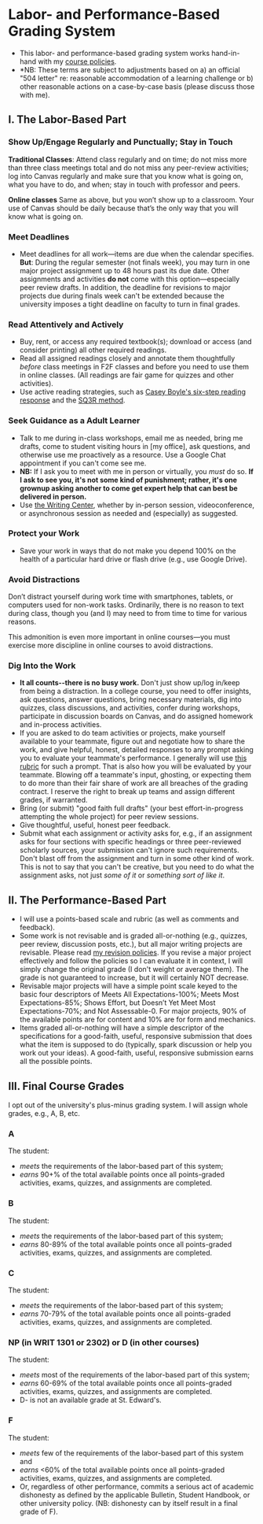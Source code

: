 # Labor- and Performance-Based Grading System 
- This labor- and performance-based grading system works hand-in-hand with my [course policies](http://drewloewe.net/policies/).
- *NB: These terms are subject to adjustments based on a) an official "504 letter" re: reasonable accommodation of a learning challenge or b) other reasonable actions on a case-by-case basis (please discuss those with me).
## I. The Labor-Based Part
### Show Up/Engage Regularly and Punctually; Stay in Touch

**Traditional Classes**: Attend class regularly and on time; do not miss more than three class meetings total and do not miss any peer-review activities; log into Canvas regularly and make sure that you know what is going on, what you have to do, and when; stay in touch with professor and peers.

**Online classes** Same as above, but you won’t show up to a classroom. Your use of Canvas should be daily because that’s the only way that you will know what is going on.

### Meet Deadlines
- Meet deadlines for all work—items are due when the calendar specifies. **But**: During the regular semester (not finals week), you may turn in one major project assignment up to 48 hours past its due date. Other assignments and activities **do not** come with this option—especially peer review drafts. In addition, the deadline for revisions to major projects due during finals week can't be extended because the university imposes a tight deadline on faculty to turn in final grades.

### Read Attentively and Actively
-	Buy, rent, or access any required textbook(s); download or access (and consider printing) all other required readings.
-	Read all assigned readings closely and annotate them thoughtfully *before* class meetings in F2F classes and before you need to use them in online classes. (All readings are fair game for quizzes and other activities).
-	Use active reading strategies, such as [Casey Boyle's six-step reading response](https://docs.google.com/document/d/1z1t_ft-HqFO9pK-LQtaASnyqmfh9kbnc6Mp2LzYKjNE/edit?usp=sharing) and the [SQ3R method](https://docs.google.com/document/d/1UQpnr27g58ABgOJXQzTny8AD4V2TZGYebM2tKUVjzaM/edit?usp=sharing). 
### Seek Guidance as a Adult Learner
-	Talk to me during in-class workshops, email me as needed, bring me drafts, come to student visiting hours in [my office], ask questions, and otherwise use me proactively as a resource. Use a Google Chat appointment if you can't come see me.
- **NB:** If I ask you to meet with me in person or virtually, you *must* do so. **If I ask to see you, it's not some kind of punishment; rather, it's one grownup asking another to come get expert help that can best be delivered in person.**
- Use [the Writing Center](https://www.stedwards.edu/writing-center), whether by in-person session, videoconference, or asynchronous session as needed and (especially) as suggested.
### Protect your Work
- Save your work in ways that do not make you depend 100% on the health of a particular hard drive or flash drive (e.g., use Google Drive).
### Avoid Distractions 
Don’t distract yourself during work time with smartphones, tablets, or computers used for non-work tasks. Ordinarily, there is no reason to text during class, though you (and I) may need to from time to time for various reasons. 

This admonition is even more important in online courses—you must exercise more discipline in online courses to avoid distractions. 

### Dig Into the Work

-	**It all counts--there is no busy work.** Don't just show up/log in/keep from being a distraction. In a college course, you need to offer insights, ask questions, answer questions, bring necessary materials, dig into quizzes, class discussions, and activities, confer during workshops, participate in discussion boards on Canvas, and do assigned homework and in-process activities. 
-	If you are asked to do team activities or projects, make yourself available to your teammate, figure out and negotiate how to share the work, and give helpful, honest, detailed responses to any prompt asking you to evaluate your teammate's performance. I generally will use [this rubric](https://docs.google.com/document/d/1aTyt2w4UrBqES1jrlHlnNmxtjDqTShSJMAqli1H6sps/edit?usp=sharing) for such a prompt. That is also how you will be evaluated by your teammate. Blowing off a teammate's input, ghosting, or expecting them to do more than their fair share of work are all breaches of the grading contract. I reserve the right to break up teams and assign different grades, if warranted. 
-	Bring (or submit) "good faith full drafts" (your best effort-in-progress attempting the whole project) for peer review sessions. 
-	Give thoughtful, useful, honest peer feedback. 
-	Submit what each assignment or activity asks for, e.g., if an assignment asks for four sections with specific headings or three peer-reviewed scholarly sources, your submission can't ignore such requirements. Don't blast off from the assignment and turn in some other kind of work. This is not to say that you can't be creative, but you need to do what the assignment asks, not just *some of it* or *something sort of like it*.

## II. The Performance-Based Part

-  I will use a points-based scale and rubric (as well as comments and feedback). 
- Some work is not revisable and is graded all-or-nothing (e.g., quizzes, peer review, discussion posts, etc.), but all major writing projects are revisable. Please read [my revision policies](http://drewloewe.net/policies/). If you revise a major project effectively and follow the policies so I can evaluate it in context, I will simply change the original grade (I don't weight or average them). The grade is not guaranteed to increase, but it will certainly NOT decrease.
- Revisable major projects will have a simple point scale keyed to the basic four descriptors of Meets All Expectations-100%; Meets Most Expectations-85%; Shows Effort, but Doesn’t Yet Meet Most Expectations-70%; and Not Assessable-0. For major projects, 90% of the available points are for content and 10% are for form and mechanics.
-  Items graded all-or-nothing will have a simple descriptor of the specifications for a good-faith, useful, responsive submission that does what the item is supposed to do (typically, spark discussion or help you work out your ideas). A good-faith, useful, responsive submission earns all the possible points.


## III. Final Course Grades

I opt out of the university's plus-minus grading system. I will assign whole grades, e.g., A, B, etc.

### A 
The student:
- _meets_ the requirements of the labor-based part of this system;
- _earns_ 90+% of the total available points once all points-graded activities, exams, quizzes, and assignments are completed.
###  B 
The student:
- _meets_ the requirements of the labor-based part of this system;
- _earns_ 80-89% of the total available points once all points-graded activities, exams, quizzes, and assignments are completed.
### C 
The student:
- _meets_ the requirements of the labor-based part of this system;
- _earns_ 70-79% of the total available points once all points-graded activities, exams, quizzes, and assignments are completed. 
###  NP (in WRIT 1301 or 2302) or D (in other courses) 
The student:
- _meets_ most of the requirements of the labor-based part of this system;
- _earns_ 60-69% of the total available points once all points-graded activities, exams, quizzes, and assignments are completed. 
- D- is not an available grade at St. Edward's.
### F
The student:
- _meets_ few of the requirements of the labor-based part of this system and
- _earns_ <60% of the total available points once all points-graded activities, exams, quizzes, and assignments are completed.
- Or, regardless of other performance, commits a serious act of academic dishonesty as defined by the applicable Bulletin, Student Handbook, or other university policy. (NB: dishonesty can by itself result in a final grade of F).





